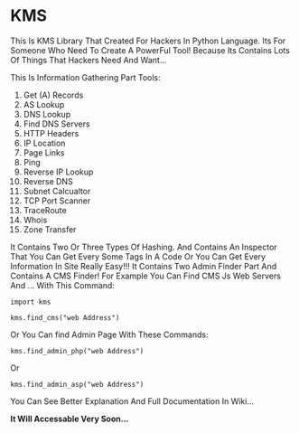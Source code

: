# KMS
This Is KMS Library That Created For Hackers In Python Language. Its For Someone Who Need To Create A PowerFul Tool! Because Its Contains Lots Of Things That Hackers Need And Want...

This Is Information Gathering Part Tools:
1. Get (A) Records
2. AS Lookup
3. DNS Lookup
4. Find DNS Servers
5. HTTP Headers
6. IP Location
7. Page Links
8. Ping
9. Reverse IP Lookup
10. Reverse DNS
11. Subnet Calcualtor
12. TCP Port Scanner
13. TraceRoute
14. Whois
15. Zone Transfer

It Contains Two Or Three Types Of Hashing.
And Contains An Inspector That You Can Get Every Some Tags In A Code Or You Can Get Every Information In Site Really Easy!!!
It Contains Two Admin Finder Part And Contains A CMS Finder! For Example You Can Find CMS Js Web Servers And ... With This Command:

`import kms`

`kms.find_cms("web Address")`

Or You Can find Admin Page With These Commands:

`kms.find_admin_php("web Address")`

Or

`kms.find_admin_asp("web Address")`

You Can See Better Explanation And Full Documentation In Wiki...

**It Will Accessable Very Soon...**

